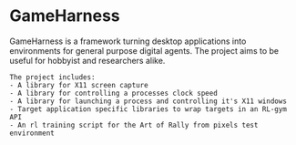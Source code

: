 # GameHarness

GameHarness is a framework turning desktop applications into environments for general purpose digital agents. The project aims to be useful for hobbyist and researchers alike.
```
The project includes:
- A library for X11 screen capture
- A library for controlling a processes clock speed
- A library for launching a process and controlling it's X11 windows
- Target application specific libraries to wrap targets in an RL-gym API
- An rl training script for the Art of Rally from pixels test environment
